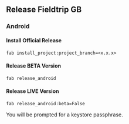 ## Release Fieldtrip GB

### Android

#### Install Official Release

```
fab install_project:project_branch=<x.x.x>
```

#### Release BETA Version

```
fab release_android
```

#### Release LIVE Version

```
fab release_android:beta=False
```

You will be prompted for a keystore passphrase.
